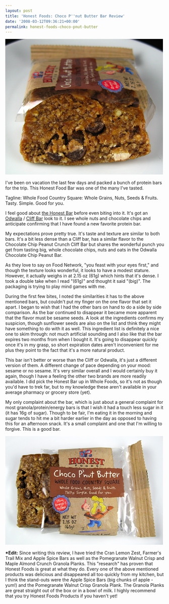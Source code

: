 ```yaml
---
layout: post
title: 'Honest Foods: Choco P''nut Butter Bar Review'
date: '2008-03-12T09:36:21+00:00'
permalink: honest-foods-choco-pnut-butter
---
```

<img src='images/uploads/2008/03/honest_cpb.jpg' alt='honest' class="yellowborder" />

I've been on vacation the last few days and packed a bunch of protein bars for the trip. This Honest Food Bar was one of the many I've tasted.

Tagline: Whole Food Country Square: Whole Grains, Nuts, Seeds & Fruits. Tasty. Simple. Good for you.

I feel good about <a href="http://www.honest-foods.com/country_squares.html">the Honest Bar</a> before even biting into it. It's got an <a href="http://www.odwalla.com/product1.asp?p=nutritionalbars&s=&id=6">Odwalla</a> / <a href="http://www.clifbar.com/food/products_clif_bar/">Cliff Bar</a> look to it. I see whole nuts and chocolate chips and anticipate confirming that I have found a new favorite protein bar.

My expectations prove pretty true. It's taste and texture are similar to both bars. It's a bit less dense than a Cliff bar, has a similar flavor to the Chocolate Chip Peanut Crunch Cliff Bar but shares the wonderful punch you get from tasting big, whole chocolate chips, nuts and oats in the Odwalla Chocolate Chip Peanut Bar.

As they love to say on Food Network, "you feast with your eyes first," and though the texture looks wonderful, it looks to have a modest stature. However, it actually weighs in at 2.15 oz (61g) which hints that it's dense. I took a double take when I read "(61g)" and thought it said "(big)". The packaging is trying to play mind games with me.

During the first few bites, I noted the similarities it has to the above mentioned bars, but couldn't put my finger on the one flavor that set it apart. I began to wish that I had the other bars on hand  to do a side by side comparison. As the bar continued to disappear it became more apparent that the flavor must be sesame seeds. A look at the ingredients confirms my suspicion, though sunflower seeds are also on the list and think they might have something to do with it as well. This ingredient list is definitely a nice one to skim through: not much artificial sounding and I also like that the bar expires two months from when I bought it. It's going to disappear quickly once it's in my grasp, so short expiration dates aren't inconvenient for me plus they point to the fact that it's a more natural product.

This bar isn't better or worse than the Cliff or Odwalla, it's just a different version of them. A different change of pace depending on your mood: sesame or no sesame. It's very similar overall and I would certainly buy it again, though I have a feeling the other two brands are more readily available. I did pick the Honest Bar up in Whole Foods, so it's not as though you'd have to trek far, but to my knowledge these aren't available in your average pharmacy or grocery store (yet).

My only complaint about the bar, which is just about a general complaint for most granola/protein/energy bars is that I wish it had a touch less sugar in it (it has 16g of sugar). Though to be fair, I'm eating it in the morning and sugar tends to hit me a bit harder earlier in the day as opposed to having this for an afternoon snack. It's a small complaint and one that I'm willing to forgive. This is a good bar.

<img src='images/uploads/2008/03/honest_01.jpg' alt='honest01' class="yellowborder" />

<strong>*Edit:</strong> Since writing this review, I have tried the Cran Lemon Zest, Farmer's Trail Mix and Apple Spice Bars as well as the Pomegranate Walnut Crisp and Maple Almond Crunch Granola Planks. This "research" has proven that Honest Foods is great at what they do. Every one of the above mentioned products was delicious and disappeared all too quickly from my kitchen, but I think the stand-outs were the Apple Spice Bars (big chunks of apple - yum!) and the Pomegranate Walnut Crisp Granola Plank. The Granola Planks are great straight out of the box or in a bowl of milk. I highly recommend that you try Honest Foods Products if you haven't yet!
